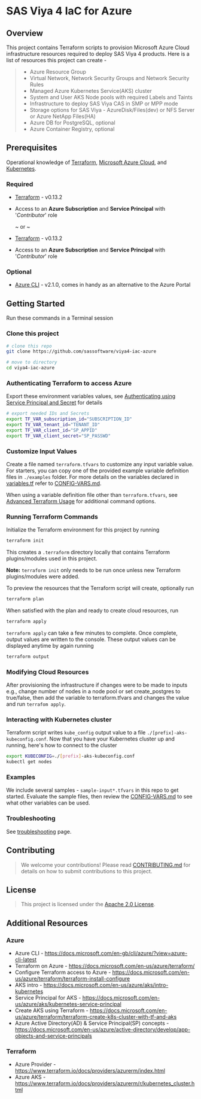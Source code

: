 # SAS Viya 4 IaC for Azure

## Overview

This project contains Terraform scripts to provision Microsoft Azure Cloud infrastructure resources required to deploy SAS Viya 4 products. Here is a list of resources this project can create -

  >- Azure Resource Group
  >- Virtual Network, Network Security Groups and Network Security Rules
  >- Managed Azure Kubernetes Service(AKS) cluster
  >- System and User AKS Node pools with required Labels and Taints
  >- Infrastructure to deploy SAS Viya CAS in SMP or MPP mode
  >- Storage options for SAS Viya -  AzureDisk/Files(dev) or NFS Server or Azure NetApp Files(HA)
  >- Azure DB for PostgreSQL, optional
  >- Azure Container Registry, optional

## Prerequisites

Operational knowledge of [Terraform](https://www.terraform.io/intro/index.html), [Microsoft Azure Cloud](https://azure.microsoft.com/), and [Kubernetes](https://kubernetes.io/docs/concepts/).

### Required

- [Terraform](https://www.terraform.io/downloads.html) - v0.13.2
- Access to an **Azure Subscription** and **Service Principal** with '*Contributor*' role

  ~ or ~

- [Terraform](https://www.terraform.io/downloads.html) - v0.13.2
- Access to an **Azure Subscription** and **Service Principal** with '*Contributor*' role

### Optional

- [Azure CLI](https://docs.microsoft.com/en-us/cli/azure/install-azure-cli?view=azure-cli-latest) - v2.1.0, comes in handy as an alternative to the Azure Portal

## Getting Started

Run these commands in a Terminal session

### Clone this project

```bash
# clone this repo
git clone https://github.com/sassoftware/viya4-iac-azure

# move to directory
cd viya4-iac-azure
```

### Authenticating Terraform to access Azure

Export these environment variables values, see [Authenticating using Service Principal and Secret](./docs/user/TerraformAzureAuthentication.md) for details

```bash
# export needed IDs and Secrets
export TF_VAR_subscription_id="SUBSCRIPTION_ID"
export TV_VAR_tenant_id="TENANT_ID"
export TF_VAR_client_id="SP_APPID"
export TF_VAR_client_secret="SP_PASSWD"
```

### Customize Input Values

Create a file named `terraform.tfvars` to customize any input variable value. For starters, you can copy one of the provided example variable definition files in `./examples` folder. For more details on the variables declared in [variables.tf](variables.tf) refer to [CONFIG-VARS.md](docs/CONFIG-VARS.md).

When using a variable definition file other than `terraform.tfvars`, see [Advanced Terraform Usage](docs/user/AdvancedTerraformUsage.md) for additional command options.

### Running Terraform Commands

Initialize the Terraform environment for this project by running 

```bash
terraform init
```

This creates a `.terraform` directory locally that contains Terraform plugins/modules used in this project.

**Note:** `terraform init` only needs to be run once unless new Terraform plugins/modules were added.

To preview the resources that the Terraform script will create, optionally run

```bash
terraform plan
```

When satisfied with the plan and ready to create cloud resources, run

```bash
terraform apply
```

`terraform apply` can take a few minutes to complete. Once complete, output values are written to the console. These output values can be displayed anytime by again running

```bash
terraform output
```

### Modifying Cloud Resources

After provisioning the infrastructure if changes were to be made to inputs e.g., change number of nodes in a node pool or set create_postgres to true/false, then add the variable to terraform.tfvars and changes the value and run `terrafom apply`.

### Interacting with Kubernetes cluster

Terraform script writes `kube_config` output value to a file `./[prefix]-aks-kubeconfig.conf`. Now that you have your Kubernetes cluster up and running, here's how to connect to the cluster

```bash
export KUBECONFIG=./[prefix]-aks-kubeconfig.conf
kubectl get nodes
```

### Examples

We include several samples - `sample-input*.tfvars` in this repo to get started. Evaluate the sample files, then review the [CONFIG-VARS.md](docs/CONFIG-VARS.md) to see what other variables can be used.

### Troubleshooting

See [troubleshooting](./docs/Troubleshooting.md) page.

## Contributing

> We welcome your contributions! Please read [CONTRIBUTING.md](CONTRIBUTING.md) for details on how to submit contributions to this project. 

## License

> This project is licensed under the [Apache 2.0 License](LICENSE).

## Additional Resources

### Azure

- Azure CLI - https://docs.microsoft.com/en-gb/cli/azure/?view=azure-cli-latest
- Terraform on Azure - https://docs.microsoft.com/en-us/azure/terraform/
- Configure Terraform access to Azure - https://docs.microsoft.com/en-us/azure/terraform/terraform-install-configure
- AKS intro - https://docs.microsoft.com/en-us/azure/aks/intro-kubernetes
- Service Principal for AKS - https://docs.microsoft.com/en-us/azure/aks/kubernetes-service-principal
- Create AKS using Terraform - https://docs.microsoft.com/en-us/azure/terraform/terraform-create-k8s-cluster-with-tf-and-aks
- Azure Active Directory(AD) & Service Principal(SP) concepts - https://docs.microsoft.com/en-us/azure/active-directory/develop/app-objects-and-service-principals

### Terraform 

- Azure Provider - https://www.terraform.io/docs/providers/azurerm/index.html
- Azure AKS - https://www.terraform.io/docs/providers/azurerm/r/kubernetes_cluster.html
